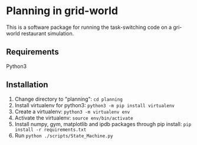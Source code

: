 # Planning in grid-world

This is a software package for running the task-switching code on a gri-world restaurant simulation.

## Requirements

Python3

## Installation

1. Change directory to "planning": `cd planning`
2. Install virtualenv for python3: `python3 -m pip install virtualenv`
3. Create a virtualenv: `python3 -m virtualenv env`
4. Activate the virtualenv: `source env/bin/activate`
5. Install numpy, gym, matplotlib and ipdb packages through pip install: `pip install -r requirements.txt`
6. Run `python ./scripts/State_Machine.py`  
